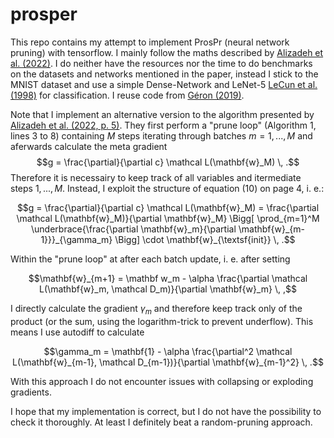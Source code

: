 # prosper

This repo contains my attempt to implement ProsPr (neural network pruning) with tensorflow. I mainly follow the maths described by [Alizadeh et al. (2022)](https://arxiv.org/pdf/2202.08132.pdf). I do neither have the resources nor the time to do benchmarks on the datasets and networks mentioned in the paper, instead I stick to the MNIST dataset and use a simple Dense-Network and LeNet-5 [LeCun et al. (1998)](http://yann.lecun.com/exdb/publis/pdf/lecun-01a.pdf) for classification. I reuse code from [Géron (2019)](https://www.oreilly.com/library/view/hands-on-machine-learning/9781492032632/).

Note that I implement an alternative version to the algorithm presented by [Alizadeh et al. (2022, p. 5)](https://arxiv.org/pdf/2202.08132.pdf). They first perform a "prune loop" (Algorithm 1, lines 3 to 8) containing $M$ steps iterating through batches $m=1,...,M$ and aferwards calculate the meta gradient $$g = \frac{\partial}{\partial c} \mathcal L(\mathbf{w}_M) \, .$$
Therefore it is necessairy to keep track of all variables and itermediate steps $1,..., M$. Instead, I exploit the structure of equation (10) on page 4, i. e.: 
```math
g = \frac{\partial}{\partial c} \mathcal L(\mathbf{w}_M) = \frac{\partial \mathcal L(\mathbf{w}_M)}{\partial \mathbf{w}_M} \Bigg[ \prod_{m=1}^M \underbrace{\frac{\partial \mathbf{w}_m}{\partial \mathbf{w}_{m-1}}}_{\gamma_m} \Bigg] \cdot \mathbf{w}_{\textsf{init}} \, .
```
Within the "prune loop" at after each batch update, i. e. after setting 
```math
\mathbf{w}_{m+1} = \mathbf w_m - \alpha \frac{\partial \mathcal L(\mathbf{w}_m, \mathcal D_m)}{\partial \mathbf{w}_m} \, ,
```
I directly calculate the gradient $\gamma_m$ and therefore keep track only of the product (or the sum, using the logarithm-trick to prevent underflow). This means I use autodiff to calculate 
```math
\gamma_m = \mathbf{1} - \alpha \frac{\partial^2 \mathcal L(\mathbf{w}_{m-1}, \mathcal D_{m-1})}{\partial \mathbf{w}_{m-1}^2} \, .
```
With this approach I do not encounter issues with collapsing or exploding gradients.

I hope that my implementation is correct, but I do not have the possibility to check it thoroughly. At least I definitely beat a random-pruning approach.
